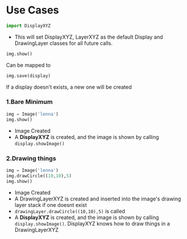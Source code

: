 Use Cases
=========
```python
import DisplayXYZ
```
+ This will set DisplayXYZ, LayerXYZ as the default Display and DrawingLayer classes for all future calls.

```python
img.show()
```
Can be mapped to
```python
img.save(display)
```
If a display doesn't exists, a new one will be created

### 1.Bare Minimum
```python
img = Image('lenna')
img.show()
```
+ Image Created
+ A **DisplayXYZ** is created, and the image is shown by calling `display.showImage()`

### 2.Drawing things
```python
img = Image('lenna')
img.drawCircle((10,10),5)
img.show()
```
+ Image Created
+ A DrawingLayerXYZ is created and inserted into the image's drawing layer stack if one doesnt exist
+ `drawingLayer.drawCircle((10,10),5)` is called
+ A **DisplayXYZ** is created, and the image is shown by calling `display.showImage()`. DisplayXYZ knows how to draw things in a DrawingLayerXYZ


